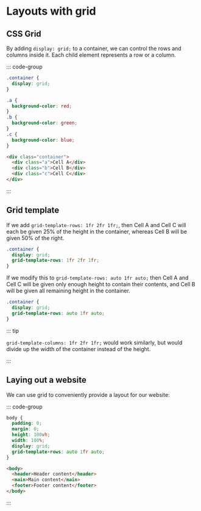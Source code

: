 # Layouts with grid

<Vimeo id="915145608" />

## CSS Grid

By adding `display: grid;` to a container, we can control the rows and columns
inside it. Each child element represents a row or a column.

::: code-group

```css
.container {
  display: grid;
}

.a {
  background-color: red;
}
.b {
  background-color: green;
}
.c {
  background-color: blue;
}
```

```html
<div class="container">
  <div class="a">Cell A</div>
  <div class="b">Cell B</div>
  <div class="c">Cell C</div>
</div>
```

:::

## Grid template

If we add `grid-template-rows: 1fr 2fr 1fr;`, then Cell A and Cell C will each
be given 25% of the height in the container, whereas Cell B will be given 50% of
the right.

```css
.container {
  display: grid;
  grid-template-rows: 1fr 2fr 1fr;
}
```

If we modify this to `grid-template-rows: auto 1fr auto;` then Cell A and Cell C
will be given only enough height to contain their contents, and Cell B will be
given all remaining height in the container.

```css
.container {
  display: grid;
  grid-template-rows: auto 1fr auto;
}
```

::: tip

`grid-template-columns: 1fr 2fr 1fr;` would work similarly, but would divide up
the width of the container instead of the height.

:::

## Laying out a website

We can use grid to conveniently provide a layout for our website:

::: code-group

```css
body {
  padding: 0;
  margin: 0;
  height: 100vh;
  width: 100%;
  display: grid;
  grid-template-rows: auto 1fr auto;
}
```

```html
<body>
  <header>Header content</header>
  <main>Main content</main>
  <footer>Footer content</footer>
</body>
```

:::

